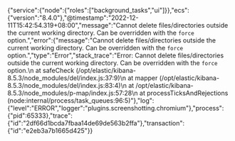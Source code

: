 {"service":{"node":{"roles":["background_tasks","ui"]}},"ecs":{"version":"8.4.0"},"@timestamp":"2022-12-11T15:42:54.319+08:00","message":"Cannot delete files/directories outside the current working directory. Can be overridden with the `force` option.","error":{"message":"Cannot delete files/directories outside the current working directory. Can be overridden with the `force` option.","type":"Error","stack_trace":"Error: Cannot delete files/directories outside the current working directory. Can be overridden with the `force` option.\n    at safeCheck (/opt/elastic/kibana-8.5.3/node_modules/del/index.js:37:9)\n    at mapper (/opt/elastic/kibana-8.5.3/node_modules/del/index.js:83:4)\n    at /opt/elastic/kibana-8.5.3/node_modules/p-map/index.js:57:28\n    at processTicksAndRejections (node:internal/process/task_queues:96:5)"},"log":{"level":"ERROR","logger":"plugins.screenshotting.chromium"},"process":{"pid":65333},"trace":{"id":"2df66d1bcda7fbaa14de69de563b2ffa"},"transaction":{"id":"e2eb3a7b1665d425"}}